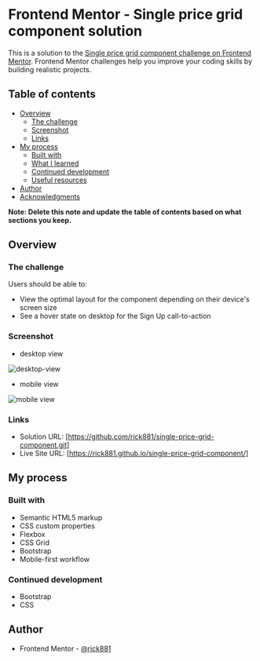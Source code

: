# Frontend Mentor - Single price grid component solution

This is a solution to the [Single price grid component challenge on Frontend Mentor](https://www.frontendmentor.io/challenges/single-price-grid-component-5ce41129d0ff452fec5abbbc). Frontend Mentor challenges help you improve your coding skills by building realistic projects. 

## Table of contents

- [Overview](#overview)
  - [The challenge](#the-challenge)
  - [Screenshot](#screenshot)
  - [Links](#links)
- [My process](#my-process)
  - [Built with](#built-with)
  - [What I learned](#what-i-learned)
  - [Continued development](#continued-development)
  - [Useful resources](#useful-resources)
- [Author](#author)
- [Acknowledgments](#acknowledgments)

**Note: Delete this note and update the table of contents based on what sections you keep.**

## Overview

### The challenge

Users should be able to:

- View the optimal layout for the component depending on their device's screen size
- See a hover state on desktop for the Sign Up call-to-action

### Screenshot

- desktop view

![desktop-view](https://user-images.githubusercontent.com/112169932/191512345-b5a5fa5a-1a42-444b-ac6b-b54481cf25e2.PNG)

- mobile view

![mobile view](https://user-images.githubusercontent.com/112169932/191512352-9c2636af-a7f6-4888-ae75-d8630168c8f4.PNG)

### Links

- Solution URL: [https://github.com/rick881/single-price-grid-component.git]
- Live Site URL: [https://rick881.github.io/single-price-grid-component/]

## My process

### Built with

- Semantic HTML5 markup
- CSS custom properties
- Flexbox
- CSS Grid
- Bootstrap
- Mobile-first workflow



### Continued development

- Bootstrap
- CSS


## Author

- Frontend Mentor - [@rick881](https://www.frontendmentor.io/profile/rick881)


